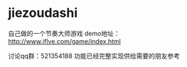 # jiezoudashi
自己做的一个节奏大师游戏
demo地址：
http://www.iflve.com/game/index.html

讨论qq群：521354188
功能已经完整实现供给需要的朋友参考
